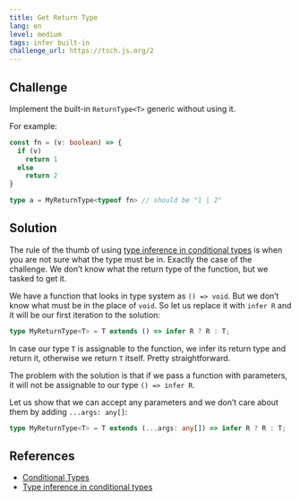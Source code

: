 ```yaml
---
title: Get Return Type
lang: en
level: medium
tags: infer built-in
challenge_url: https://tsch.js.org/2
---
```


## Challenge

Implement the built-in `ReturnType<T>` generic without using it.

For example:

```ts
const fn = (v: boolean) => {
  if (v)
    return 1
  else
    return 2
}

type a = MyReturnType<typeof fn> // should be "1 | 2"
```

## Solution

The rule of the thumb of using [type inference in conditional types](https://www.typescriptlang.org/docs/handbook/advanced-types.html#type-inference-in-conditional-types) is when you are not sure what the type must be in.
Exactly the case of the challenge.
We don’t know what the return type of the function, but we tasked to get it.

We have a function that looks in type system as `() => void`.
But we don’t know what must be in the place of `void`.
So let us replace it with `infer R` and it will be our first iteration to the solution:

```ts
type MyReturnType<T> = T extends () => infer R ? R : T;
```

In case our type `T` is assignable to the function, we infer its return type and return it, otherwise we return `T` itself.
Pretty straightforward.

The problem with the solution is that if we pass a function with parameters, it will not be assignable to our type `() => infer R`.

Let us show that we can accept any parameters and we don’t care about them by adding `...args: any[]`:

```ts
type MyReturnType<T> = T extends (...args: any[]) => infer R ? R : T;
```

## References

- [Conditional Types](https://www.typescriptlang.org/docs/handbook/advanced-types.html#conditional-types)
- [Type inference in conditional types](https://www.typescriptlang.org/docs/handbook/advanced-types.html#type-inference-in-conditional-types)
